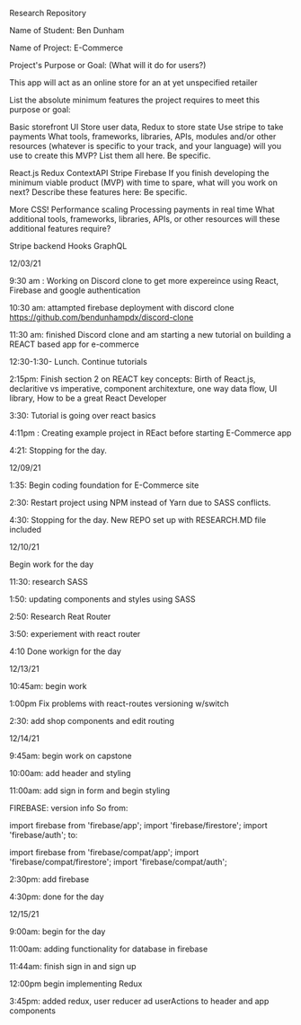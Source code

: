 Research Repository 

Name of Student: Ben Dunham

Name of Project: E-Commerce

Project's Purpose or Goal: (What will it do for users?)

This app will act as an online store for an at yet unspecified retailer

List the absolute minimum features the project requires to meet this purpose or goal:

Basic storefront UI
Store user data, 
Redux to store state
Use stripe to take payments
What tools, frameworks, libraries, APIs, modules and/or other resources (whatever is specific to your track, and your language) will you use to create this MVP? List them all here. Be specific.

React.js
Redux
ContextAPI
Stripe
Firebase
If you finish developing the minimum viable product (MVP) with time to spare, what will you work on next? Describe these features here: Be specific.

More CSS!
Performance scaling
Processing payments in real time
What additional tools, frameworks, libraries, APIs, or other resources will these additional features require?

Stripe backend
Hooks
GraphQL

12/03/21

9:30 am : Working on Discord clone to get more expereince using React, Firebase and google authentication

10:30 am: attampted firebase deployment with discord clone https://github.com/bendunhampdx/discord-clone

11:30 am: finished Discord clone and am starting a new tutorial on building a REACT based app for e-commerce

12:30-1:30- Lunch. Continue tutorials 

2:15pm: Finish section 2 on REACT key concepts: Birth of React.js, declaritive vs imperative, component architexture, one way data flow, UI library, How to be a great React Developer

3:30: Tutorial is going over react basics

4:11pm : Creating example project in REact before starting E-Commerce app

4:21: Stopping for the day.

12/09/21

1:35: Begin coding foundation for E-Commerce site


2:30: Restart project using NPM instead of Yarn due to SASS conflicts. 

4:30: Stopping for the day. New REPO set up with RESEARCH.MD file included 

12/10/21

Begin work for the day

11:30: research SASS

1:50: updating components and styles using SASS

2:50: Research Reat Router

3:50: experiement with react router

4:10 Done workign for the day

12/13/21

10:45am: begin work

1:00pm Fix problems with react-routes versioning w/switch

2:30: add shop components and edit routing

12/14/21

9:45am: begin work on capstone

10:00am: add header and styling

11:00am: add sign in form and begin styling


FIREBASE: version info
So from:

import firebase from 'firebase/app';
import 'firebase/firestore';
import 'firebase/auth';
to:

import firebase from 'firebase/compat/app';
import 'firebase/compat/firestore';
import 'firebase/compat/auth';

2:30pm: add firebase

4:30pm: done for the day

12/15/21

9:00am: begin for the day

11:00am: adding functionality for database in firebase

11:44am: finish sign in and sign up 

12:00pm begin implementing Redux

3:45pm: added redux, user reducer ad userActions to header and app components


